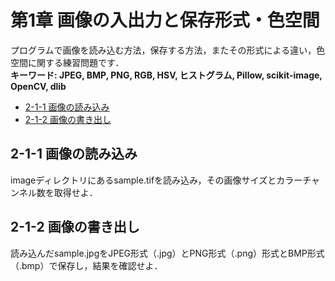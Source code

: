 # 第1章 画像の入出力と保存形式・色空間

プログラムで画像を読み込む方法，保存する方法，またその形式による違い，色空間に関する練習問題です．  
__キーワード: JPEG, BMP, PNG, RGB, HSV, ヒストグラム, Pillow, scikit-image, OpenCV, dlib__

- [2-1-1 画像の読み込み](#imread)
- [2-1-2 画像の書き出し](#imsave)

## <a name ="imread">2-1-1 画像の読み込み
imageディレクトリにあるsample.tifを読み込み，その画像サイズとカラーチャンネル数を取得せよ．

## <a name ="imsave">2-1-2 画像の書き出し
読み込んだsample.jpgをJPEG形式（.jpg）とPNG形式（.png）形式とBMP形式（.bmp）で保存し，結果を確認せよ．
